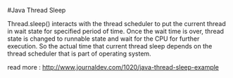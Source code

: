 #Java Thread Sleep

Thread.sleep() interacts with the thread scheduler to put the current thread in wait state for specified period of time. Once the wait time is over, thread state is changed to runnable state and wait for the CPU for further execution. So the actual time that current thread sleep depends on the thread scheduler that is part of operating system.

read more : 
http://www.journaldev.com/1020/java-thread-sleep-example
